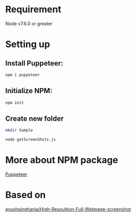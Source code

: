 # Requirement
Node v7.6.0 or greater

# Setting up
## Install Puppeteer:
~~~sh
npm i puppeteer
~~~

## Initialize NPM:
~~~sh
npm init
~~~

## Create new folder

~~~sh
mkdir Sample
~~~
    
~~~sh
node getScreenShots.js
~~~

# More about NPM package
[Puppeteer](https://www.npmjs.com/package/puppeteer)

# Based on
[ayushsinghania/High-Resoultion-Full-Webpage-screenshot](https://github.com/ayushsinghania/High-Resoultion-Full-Webpage-screenshot)
